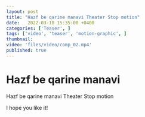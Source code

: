 ```yaml
---
layout: post
title: "Hazf be qarine manavi Theater Stop motion"
date:   2022-03-10 15:35:00 +0400
categories: ['Teaser', ]
tags: ['video', 'teaser', 'motion-graphic', ]
thumbnail: 
video: 'files/video/comp_02.mp4'
published: true
---
```

# Hazf be qarine manavi

Hazf be qarine manavi Theater Stop motion

I hope you like it!
